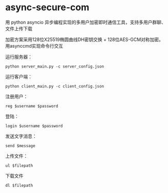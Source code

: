 # async-secure-com
用 python asyncio 异步编程实现的多用户加密即时通信工具，支持多用户群聊、文件上传下载

加密方案采用128位X25519椭圆曲线DH密钥交换 + 128位AES-GCM对称加密。用asynccmd实现命令行交互

运行服务器：

    python server_main.py -c server_config.json
    
运行客户端：

    python client_main.py -c client_config.json
    
注册用户：

    reg $username $password
    
登陆：

    login $username $password
    
发送文字消息：

    send $message
    
上传文件：
    
    ul $filepath
    
下载文件

    dl $filepath
